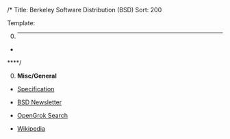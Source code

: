 /*
Title: Berkeley Software Distribution (BSD)
Sort: 200

Template:

0. ****

* []()

****/

0. **Misc/General**

  * [Specification](https://www.freebsd.org/doc/en_US.ISO8859-1/books/design-44bsd/)

  * [BSD Newsletter](http://www.bsdnewsletter.com/)

  * [OpenGrok Search](http://bxr.su/)

  * [Wikipedia](https://en.wikipedia.org/wiki/Berkeley_Software_Distribution)
